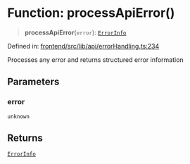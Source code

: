 # Function: processApiError()

> **processApiError**(`error`): [`ErrorInfo`](../interfaces/ErrorInfo.md)

Defined in: [frontend/src/lib/api/errorHandling.ts:234](https://github.com/lsendel/sass/blob/ca8b2b87627589617e0de57047e1f50d53e78078/frontend/src/lib/api/errorHandling.ts#L234)

Processes any error and returns structured error information

## Parameters

### error

`unknown`

## Returns

[`ErrorInfo`](../interfaces/ErrorInfo.md)
